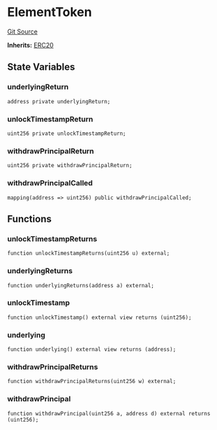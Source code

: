 # ElementToken
[Git Source](https://github.com/Swivel-Finance/illuminate/blob/7162e4822e4bbebd99b67c43e703ecedf92a2138/src/mocks/ElementToken.sol)

**Inherits:**
[ERC20](/src/mocks/ERC20.sol/contract.ERC20.md)


## State Variables
### underlyingReturn

```solidity
address private underlyingReturn;
```


### unlockTimestampReturn

```solidity
uint256 private unlockTimestampReturn;
```


### withdrawPrincipalReturn

```solidity
uint256 private withdrawPrincipalReturn;
```


### withdrawPrincipalCalled

```solidity
mapping(address => uint256) public withdrawPrincipalCalled;
```


## Functions
### unlockTimestampReturns


```solidity
function unlockTimestampReturns(uint256 u) external;
```

### underlyingReturns


```solidity
function underlyingReturns(address a) external;
```

### unlockTimestamp


```solidity
function unlockTimestamp() external view returns (uint256);
```

### underlying


```solidity
function underlying() external view returns (address);
```

### withdrawPrincipalReturns


```solidity
function withdrawPrincipalReturns(uint256 w) external;
```

### withdrawPrincipal


```solidity
function withdrawPrincipal(uint256 a, address d) external returns (uint256);
```

